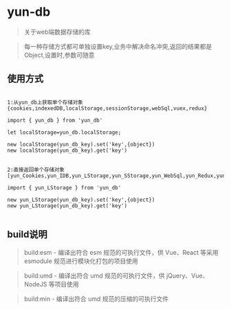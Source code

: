 # yun-db

> 关于web端数据存储的库

>每一种存储方式都可单独设置key,业务中解决命名冲突,返回的结果都是Object,设置时,参数可随意


## 使用方式


```

1:从yun_db上获取单个存储对象 {cookies,indexedDB,localStorage,sessionStorage,webSql,vuex,redux}

import { yun_db } from 'yun_db'

let localStorage=yun_db.localStorage;

new localStorage(yun_db_key).set('key',{object})
new localStorage(yun_db_key).get('key')

```

```

2:直接返回单个存储对象 [yun_Cookies,yun_IDB,yun_LStorage,yun_SStorage,yun_WebSql,yun_Redux,yun_Vuex]

import { yun_LStorage } from 'yun_db'

new yun_LStorage(yun_db_key).set('key',{object})
new yun_LStorage(yun_db_key).get('key')


```

## build说明

> build:esm - 编译出符合 esm 规范的可执行文件，供 Vue、React 等采用 esmodule 规范进行模块化打包的项目使用

> build:umd - 编译出符合 umd 规范的可执行文件，供 jQuery、Vue、NodeJS 等项目使用

> build:min - 编译出符合 umd 规范的压缩的可执行文件